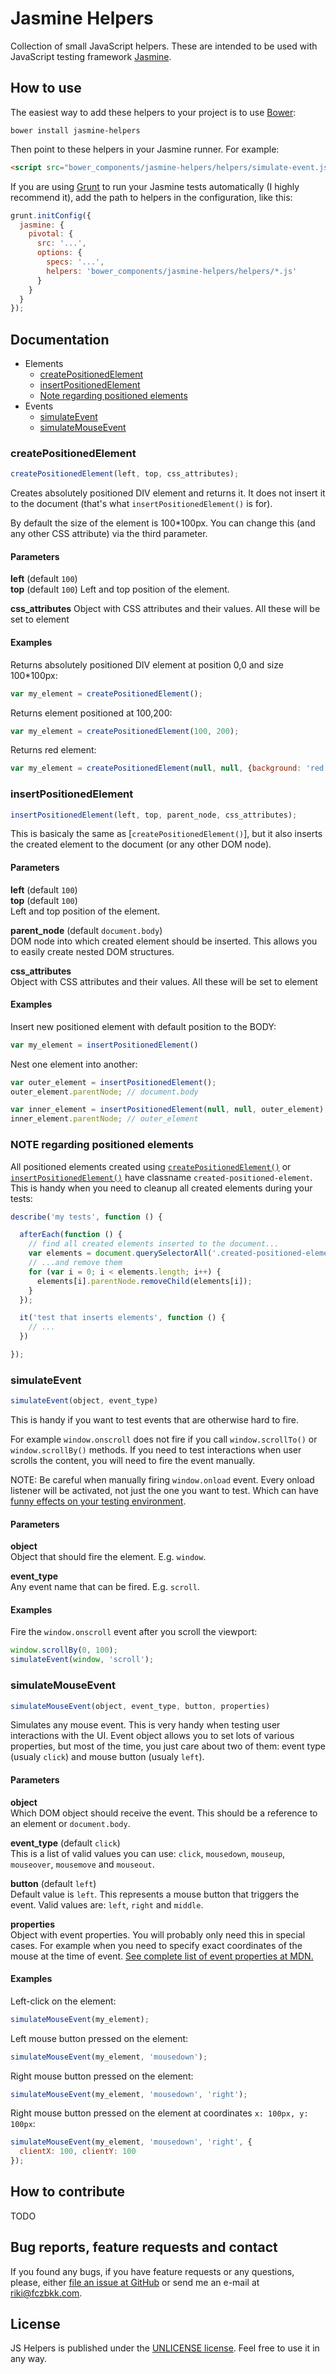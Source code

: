 # Jasmine Helpers

Collection of small JavaScript helpers. These are intended to be used with JavaScript testing framework [Jasmine](https://github.com/pivotal/jasmine).

## How to use

The easiest way to add these helpers to your project is to use [Bower](http://bower.io/):

```shell
bower install jasmine-helpers
```

Then point to these helpers in your Jasmine runner. For example:

```html
<script src="bower_components/jasmine-helpers/helpers/simulate-event.js"></script>
```

If you are using [Grunt](http://gruntjs.com/) to run your Jasmine tests automatically (I highly recommend it), add the path to helpers in the configuration, like this:

```javascript
grunt.initConfig({
  jasmine: {
    pivotal: {
      src: '...',
      options: {
        specs: '...',
        helpers: 'bower_components/jasmine-helpers/helpers/*.js'
      }
    }
  }
});
```

## Documentation

- Elements
  - [createPositionedElement](#createpositionedelement)
  - [insertPositionedElement](#insertpositionedelement)
  - [Note regarding positioned elements](#note-regarding-positioned-elements)
- Events
  - [simulateEvent](#simulateevent)
  - [simulateMouseEvent](#simulatemouseevent)



### createPositionedElement

```javascript
createPositionedElement(left, top, css_attributes);
```

Creates absolutely positioned DIV element and returns it. It does not insert it to the document (that's what `insertPositionedElement()` is for).

By default the size of the element is 100*100px. You can change this (and any other CSS attribute) via the third parameter.

#### Parameters

**left** (default `100`)  
**top** (default `100`)
Left and top position of the element.

**css_attributes**
Object with CSS attributes and their values. All these will be set to element

#### Examples

Returns absolutely positioned DIV element at position 0,0 and size 100*100px:

```javascript
var my_element = createPositionedElement();
```

Returns element positioned at 100,200:

```javascript
var my_element = createPositionedElement(100, 200);
```

Returns red element:

```javascript
var my_element = createPositionedElement(null, null, {background: 'red'});
```


### insertPositionedElement

```javascript
insertPositionedElement(left, top, parent_node, css_attributes);
```

This is basicaly the same as [`createPositionedElement()`], but it also inserts the created element to the document (or any other DOM node).

#### Parameters

**left** (default `100`)  
**top** (default `100`)  
Left and top position of the element.

**parent_node** (default `document.body`)  
DOM node into which created element should be inserted. This allows you to easily create nested DOM structures.

**css_attributes**  
Object with CSS attributes and their values. All these will be set to element

#### Examples

Insert new positioned element with default position to the BODY:

```javascript
var my_element = insertPositionedElement()
```

Nest one element into another:

```javascript
var outer_element = insertPositionedElement();
outer_element.parentNode; // document.body

var inner_element = insertPositionedElement(null, null, outer_element);
inner_element.parentNode; // outer_element
```



### NOTE regarding positioned elements

All positioned elements created using [`createPositionedElement()`](#createpositionedElement) or [`insertPositionedElement()`](#insertpositionedElement) have classname `created-positioned-element`. This is handy when you need to cleanup all created elements during your tests:

```javascript
describe('my tests', function () {

  afterEach(function () {
    // find all created elements inserted to the document...
    var elements = document.querySelectorAll('.created-positioned-element');
    // ...and remove them
    for (var i = 0; i < elements.length; i++) {
      elements[i].parentNode.removeChild(elements[i]);
    }
  });

  it('test that inserts elements', function () {
    // ...
  })

});
```



### simulateEvent

```javascript
simulateEvent(object, event_type)
```

This is handy if you want to test events that are otherwise hard to fire.

For example `window.onscroll` does not fire if you call `window.scrollTo()` or `window.scrollBy()` methods. If you need to test interactions when user scrolls the content, you will need to fire the event manually.

NOTE: Be careful when manually firing `window.onload` event. Every onload listener will be activated, not just the one you want to test. Which can have [funny effects on your testing environment](https://www.youtube.com/watch?v=lhkn9PaG0QQ).

#### Parameters

**object**  
Object that should fire the element. E.g. `window`.

**event_type**  
Any event name that can be fired. E.g. `scroll`.

#### Examples

Fire the `window.onscroll` event after you scroll the viewport:

```javascript
window.scrollBy(0, 100);
simulateEvent(window, 'scroll');
```


### simulateMouseEvent

```javascript
simulateMouseEvent(object, event_type, button, properties)
```

Simulates any mouse event. This is very handy when testing user interactions with the UI. Event object allows you to set lots of various properties, but most of the time, you just care about two of them: event type (usualy `click`) and mouse button (usualy `left`).

#### Parameters

**object**  
Which DOM object should receive the event. This should be a reference to an element or `document.body`.

**event_type** (default `click`)  
This is a list of valid values you can use: `click`, `mousedown`, `mouseup`, `mouseover`, `mousemove` and `mouseout`.

**button** (default `left`)  
Default value is `left`. This represents a mouse button that triggers the event. Valid values are: `left`, `right` and `middle`.

**properties**  
Object with event properties. You will probably only need this in special cases. For example when you need to specify exact coordinates of the mouse at the time of event. [See complete list of event properties at MDN.](https://developer.mozilla.org/en-US/docs/Web/API/event.initMouseEvent)

#### Examples

Left-click on the element:

```javascript
simulateMouseEvent(my_element);
```

Left mouse button pressed on the element:

```javascript
simulateMouseEvent(my_element, 'mousedown');
```

Right mouse button pressed on the element:

```javascript
simulateMouseEvent(my_element, 'mousedown', 'right');
```

Right mouse button pressed on  the element at coordinates `x: 100px, y: 100px`:

```javascript
simulateMouseEvent(my_element, 'mousedown', 'right', {
  clientX: 100, clientY: 100
});
```


## How to contribute

TODO

## Bug reports, feature requests and contact

If you found any bugs, if you have feature requests or any questions, please, either [file an issue at GitHub](https://github.com/fczbkk/jasmine-helpers/issues) or send me an e-mail at [riki@fczbkk.com](mailto:riki@fczbkk.com).

## License

JS Helpers is published under the [UNLICENSE license](https://github.com/fczbkk/jasmine-helpers/blob/master/UNLICENSE). Feel free to use it in any way.
